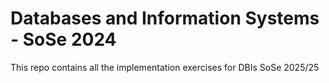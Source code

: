 # Databases and Information Systems - SoSe 2024
This repo contains all the implementation exercises for DBIs SoSe 2025/25
